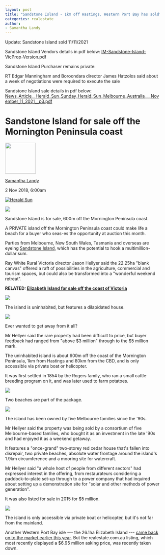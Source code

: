 ```yaml
---
layout: post
title: "Sandstone Island - 1km off Hastings, Western Port Bay has sold"
categories: realestate
author:
- Samantha Landy
---
```


Update: Sandstone Island sold 11/11/2021

Sandstone Island Vendors details in pdf below:
<a href="/shiny-giggle/assets/IM-Sandstone-Island-VicProp-Version.pdf" target="_blank">IM-Sandstone-Island-VicProp-Version.pdf</a> 

Sandstone Island Purchaser remains private:

RT Edgar Manningham and Boroondara director James Hatzolos said about a week of negotiations were required to execute the sale 

Sandstone Island sale details in pdf below:
<a href="/shiny-giggle/assets/News_Article__Herald_Sun_Sunday_Herald_Sun_Melbourne_Australia___November_11_2021__p3.pdf  " target="_blank">News_Article__Herald_Sun_Sunday_Herald_Sun_Melbourne_Australia___November_11_2021__p3.pdf  </a> 





Sandstone Island for sale off the Mornington Peninsula coast
============================================================

<img src="https://www.realestate.com.au/blog/images/2464x2545-fit,progressive/2019/01/16153819/CHP_Export_175655793_Herald-Sun-realestate-reporter-Samantha-Landy.-Picture-Josie-Hayden1.jpg" width="100" height="100">

[Samantha Landy](https://www.realestate.com.au/news/author/samantha-landy/)

2 Nov 2018, 6:00am

[![Herald Sun](https://www.realestate.com.au/news/wp-content/themes/REA/library/images/news/herald-sun.svg)](http://heraldsun.com.au/ "Return to Herald Sun")

![](https://www.realestate.com.au/blog/images/726x408-fit,progressive/2018/11/02060018/capi_38b8c062e891836de95096bb8fb6e282_d2d23018c151eafb9a1cd68fcbaf18a3.jpeg)

Sandstone Island is for sale, 600m off the Mornington Peninsula coast.

A PRIVATE island off the Mornington Peninsula coast could make life a beach for a buyer who seas-es the opportunity at auction this month.

Parties from Melbourne, New South Wales, Tasmania and overseas are eyeing [Sandstone Island](https://www.realestate.com.au/property-lifestyle-vic-bittern-7993690), which has the potential to hook a multimillion-dollar sum.

Ray White Rural Victoria director Jason Hellyer said the 22.25ha "blank canvas" offered a raft of possibilities in the agriculture, commercial and tourism spaces, but could also be transformed into a "wonderful weekend retreat".

**RELATED: [Elizabeth Island for sale off the coast of Victoria\
](https://www.realestate.com.au/news/elizabeth-island-for-sale-off-the-coast-of-victoria/?rsf=syn:news:nca:hs:socref)**

![](https://www.realestate.com.au/blog/images/762x429-fit,progressive/2018/11/02060004/capi_38b8c062e891836de95096bb8fb6e282_fdc6f22842f1467037a2ed7303cf4bc5.jpeg)

The island is uninhabited, but features a dilapidated house.

![](https://www.realestate.com.au/blog/images/762x429-fit,progressive/2018/11/02060006/capi_38b8c062e891836de95096bb8fb6e282_05f0a2fc8afa8066dc951e2ff18f962c.jpeg)

Ever wanted to get away from it all?

Mr Hellyer said the rare property had been difficult to price, but buyer feedback had ranged from "above $3 million" through to the $5 million mark.

The uninhabited island is about 600m off the coast of the Mornington Peninsula, 1km from Hastings and 80km from the CBD, and is only accessible via private boat or helicopter.

It was first settled in 1854 by the Rogers family, who ran a small cattle breeding program on it, and was later used to farm potatoes.

![](https://www.realestate.com.au/blog/images/762x429-fit,progressive/2018/11/02060008/capi_38b8c062e891836de95096bb8fb6e282_03ae3ddecee6fa1bcaa583f0d4c5c25f.jpeg)

Two beaches are part of the package.

![](https://www.realestate.com.au/blog/images/762x429-fit,progressive/2018/11/02060010/capi_38b8c062e891836de95096bb8fb6e282_5ada1797a92978a01563e7ba13904d34.jpeg)

The island has been owned by five Melbourne families since the '90s.

Mr Hellyer said the property was being sold by a consortium of five Melbourne-based families, who bought it as an investment in the late '90s and had enjoyed it as a weekend getaway.

It features a "once-grand" two-storey red cedar house that's fallen into disrepair, two private beaches, absolute water frontage around the island's 1.9km circumference and a mooring site for watercraft.

Mr Hellyer said "a whole host of people from different sectors" had expressed interest in the offering, from restaurateurs considering a paddock-to-plate set-up through to a power company that had inquired about setting up a demonstration site for "solar and other methods of power generation".

It was also listed for sale in 2015 for $5 million.

![](https://www.realestate.com.au/blog/images/762x429-fit,progressive/2018/11/02060013/capi_38b8c062e891836de95096bb8fb6e282_38f574f010ca4fb638004e9c3649eab4.jpeg)

The island is only accessible via private boat or helicopter, but it's not far from the mainland.

Another Western Port Bay isle --- the 26.1ha Elizabeth Island --- [came back on to the market earlier this year](https://www.realestate.com.au/news/elizabeth-island-for-sale-off-the-coast-of-victoria/?rsf=syn:news:nca:hs:spa). But the realestate.com.au listing, which most recently displayed a $6.95 million asking price, was recently taken down.
